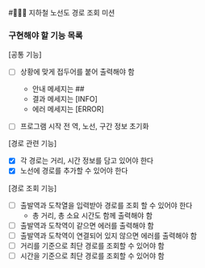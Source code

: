 #👨🏻‍💻 지하철 노선도 경로 조회 미션

### 구현해야 할 기능 목록
[공통 기능]
- [ ] 상황에 맞게 접두어를 붙어 출력해야 함
    - 안내 메세지는 ##
    - 결과 메세지는 [INFO]
    - 에러 메세지는 [ERROR]
    
- [ ] 프로그램 시작 전 역, 노선, 구간 정보 초기화

[경로 관련 기능]
- [x] 각 경로는 거리, 시간 정보를 담고 있어야 한다
- [x] 노선에 경로를 추가할 수 있어야 한다

[경로 조회 기능]
- [ ] 출발역과 도착열을 입력받아 경로를 조회 할 수 있어야 한다
    - 총 거리, 총 소요 시간도 함께 출력해야 함
- [ ] 출발역과 도착역이 같으면 에러를 출력해야 함
- [ ] 출발역과 도착역이 연결되어 있지 않으면 에러를 출력해야 함
- [ ] 거리를 기준으로 최단 경로를 조회할 수 있어야 함
- [ ] 시간을 기준으로 최단 경로를 조회할 수 있어야 함
